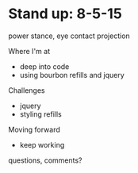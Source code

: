 # Stand up: 8-5-15

power stance,
eye contact
projection


Where I'm at
- deep into code
- using bourbon refills and jquery


Challenges
- jquery 
- styling refills

Moving forward
- keep working 

questions, comments? 


